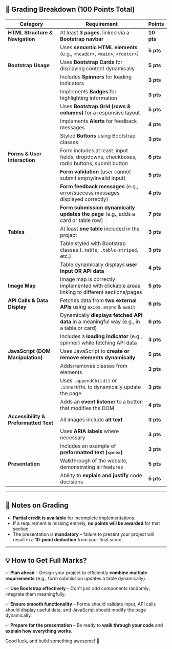 ## 📌 Grading Breakdown (100 Points Total)

| **Category**                     | **Requirement** | **Points** |
|-----------------------------------|----------------|------------|
| **HTML Structure & Navigation**   | At least **3 pages**, linked via a **Bootstrap navbar** | **10 pts** |
|                                   | Uses **semantic HTML elements** (e.g., `<header>`, `<main>`, `<footer>`) | **5 pts** |
| **Bootstrap Usage**               | Uses **Bootstrap Cards** for displaying content dynamically | **5 pts** |
|                                   | Includes **Spinners** for loading indicators | **3 pts** |
|                                   | Implements **Badges** for highlighting information | **3 pts** |
|                                   | Uses **Bootstrap Grid (rows & columns)** for a responsive layout | **5 pts** |
|                                   | Implements **Alerts** for feedback messages | **4 pts** |
|                                   | Styled **Buttons** using Bootstrap classes | **3 pts** |
| **Forms & User Interaction**      | Form includes at least: input fields, dropdowns, checkboxes, radio buttons, submit button | **6 pts** |
|                                   | **Form validation** (user cannot submit empty/invalid input) | **5 pts** |
|                                   | **Form feedback messages** (e.g., error/success messages displayed correctly) | **4 pts** |
|                                   | **Form submission dynamically updates the page** (e.g., adds a card or table row) | **7 pts** |
| **Tables**                        | At least **one table** included in the project | **3 pts** |
|                                   | Table styled with Bootstrap classes (`.table`, `.table-striped`, etc.) | **3 pts** |
|                                   | Table dynamically displays **user input OR API data** | **4 pts** |
| **Image Map**                     | Image map is correctly implemented with clickable areas linking to different sections/pages | **5 pts** |
| **API Calls & Data Display**      | Fetches data from **two external APIs** using `axios`, `async` & `await` | **6 pts** |
|                                   | Dynamically **displays fetched API data** in a meaningful way (e.g., in a table or card) | **6 pts** |
|                                   | Includes a **loading indicator** (e.g., spinner) while fetching API data | **3 pts** |
| **JavaScript (DOM Manipulation)** | Uses JavaScript to **create or remove elements dynamically** | **5 pts** |
|                                   | Adds/removes classes from elements | **3 pts** |
|                                   | Uses `.appendChild()` or `.innerHTML` to dynamically update the page | **3 pts** |
|                                   | Adds an **event listener** to a button that modifies the DOM | **4 pts** |
| **Accessibility & Preformatted Text** | All images include **alt text** | **3 pts** |
|                                   | Uses **ARIA labels** where necessary | **3 pts** |
|                                   | Includes an example of **preformatted text (`<pre>`)** | **3 pts** |
| **Presentation**                  | Walkthrough of the website, demonstrating all features | **5 pts** |
|                                   | Ability to **explain and justify** code decisions | **5 pts** |

---

## 📌 Notes on Grading
- **Partial credit is available** for incomplete implementations.
- If a requirement is missing entirely, **no points will be awarded** for that section.
- The presentation is **mandatory** – failure to present your project will result in a **10-point deduction** from your final score.

---

## 💡 How to Get Full Marks?
✅ **Plan ahead** – Design your project to efficiently **combine multiple requirements** (e.g., form submission updates a table dynamically).

✅ **Use Bootstrap effectively** – Don't just add components randomly; integrate them meaningfully.

✅ **Ensure smooth functionality** – Forms should validate input, API calls should display useful data, and JavaScript should modify the page dynamically.

✅ **Prepare for the presentation** – Be ready to **walk through your code** and **explain how everything works**.

Good luck, and build something awesome! 🚀